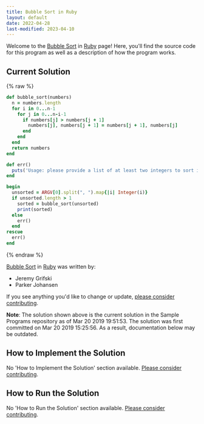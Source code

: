 ```yaml
---
title: Bubble Sort in Ruby
layout: default
date: 2022-04-28
last-modified: 2023-04-10
---
```


Welcome to the [Bubble Sort](https://sampleprograms.io/projects/bubble-sort) in [Ruby](https://sampleprograms.io/languages/ruby) page! Here, you'll find the source code for this program as well as a description of how the program works.

## Current Solution

{% raw %}

```ruby
def bubble_sort(numbers)
  n = numbers.length
  for i in 0...n-1
    for j in 0...n-i-1
      if numbers[j] > numbers[j + 1]
        numbers[j], numbers[j + 1] = numbers[j + 1], numbers[j]
      end
    end
  end
  return numbers
end

def err()
  puts('Usage: please provide a list of at least two integers to sort in the format "1, 2, 3, 4, 5"')
end

begin
  unsorted = ARGV[0].split(", ").map{|i| Integer(i)}
  if unsorted.length > 1
    sorted = bubble_sort(unsorted)
    print(sorted)
  else
    err()
  end
rescue
  err()
end
```

{% endraw %}

[Bubble Sort](https://sampleprograms.io/projects/bubble-sort) in [Ruby](https://sampleprograms.io/languages/ruby) was written by:

- Jeremy Grifski
- Parker Johansen

If you see anything you'd like to change or update, [please consider contributing](https://github.com/TheRenegadeCoder/sample-programs).

**Note**: The solution shown above is the current solution in the Sample Programs repository as of Mar 20 2019 19:51:53. The solution was first committed on Mar 20 2019 15:25:56. As a result, documentation below may be outdated.

## How to Implement the Solution

No 'How to Implement the Solution' section available. [Please consider contributing](https://github.com/TheRenegadeCoder/sample-programs-website).

## How to Run the Solution

No 'How to Run the Solution' section available. [Please consider contributing](https://github.com/TheRenegadeCoder/sample-programs-website).